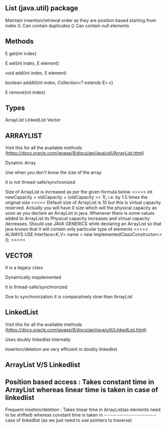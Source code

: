 
List (java.util) package
----
Maintain insertion/retrieval order as they are position based starting from index 0.
Can contain duplicates ()
Can contain null elements

Methods
-------
E get(int index)

E set(int index, E element)

void add(int index, E element)

boolean addAll(int index, Collection<? extends E> c)

E remove(int index)

Types
-----
ArrayList
LinkedList
Vector

ARRAYLIST
---------
Visit this for all the available methods    (https://docs.oracle.com/javase/8/docs/api/java/util/ArrayList.html)

Dynamic Array

Use when you don't know the size of the array

It is not thread-safe/synchronized 

Size of ArrayList is increased as per the given formula below 
    >>>>>   int newCapacity = oldCapacity + (oldCapacity >> 1);  i.e. by 1.5 times the original size    <<<<<
Default size of ArrayList is 10 but this is virtual capacity reserved.
Actually you will have 0 size which will the physical capacity as soon as you declare an ArrayList in java.
Whenever there is some values added to ArrayList its Physical capacity increases and virtual capacity decreases.
Should use JAVA GENERICS while declaring an ArrayList so that java knows that it will contain only particular type of elements
        >>>>>   ALWAYS USE Interface<K,V> name = new ImplementedClassConstructor<>();   <<<<<

VECTOR
------
It is a legacy class

Dynamically impplemented

It is thread-safe/synchronized

Due to synchronization it is comparatively slow than ArrayList

LinkedList
----------
Visit this for all the available methods    (https://docs.oracle.com/javase/8/docs/api/java/util/LinkedList.html)

Uses doubly linkedlist internally

Insertion/deletion are very efficient in doubly linkedlist

ArrayList V/S Linkedlist
------------------------
Position based access : Takes constant time in ArrayList whereas linear time is taken in case of linkedlist
---------------------
Frequent insetion/deletion : Takes linear time in ArrayList(as elements need to be shifted) whereas constant time is taken in
--------------------------   case of linkedlist (as we just need to use pointers to traverse) 
